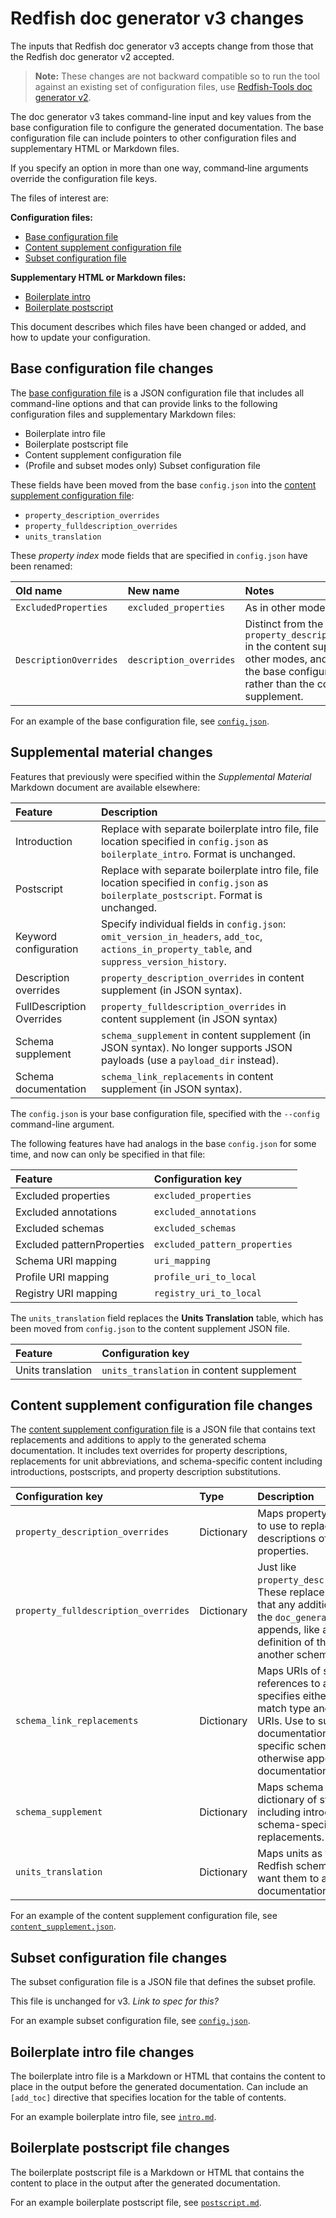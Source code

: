 # Redfish doc generator v3 changes

The inputs that Redfish doc generator v3 accepts change from those that the Redfish doc generator v2 accepted.

> **Note:** These changes are not backward compatible so to run the tool against an existing set of configuration files, use [Redfish-Tools doc generator v2](https://github.com/DMTF/Redfish-Tools/releases/tag/doc_gen_v2.0.0 "https://github.com/DMTF/Redfish-Tools/releases/tag/doc_gen_v2.0.0").

The doc generator v3 takes command-line input and key values from the base configuration file to configure the generated documentation. The base configuration file can include pointers to other configuration files and supplementary HTML or Markdown files.

If you specify an option in more than one way, command&#8209;line arguments override the configuration file keys.

The files of interest are:

**Configuration files:**

* [Base configuration file](#base-configuration-file-changes)
* [Content supplement configuration file](#content-supplement-configuration-file-changes)
* [Subset configuration file](#subset-configuration-file-changes)

**Supplementary HTML or Markdown files:**

* [Boilerplate intro](#boilerplate-intro-file-changes)
* [Boilerplate postscript](#boilerplate-postscript-file-changes)

This document describes which files have been changed or added, and how to update your configuration.

## Base configuration file changes

The <a href="README_config_files.md#base-configuration-file">base&nbsp;configuration file</a> is a JSON configuration file that includes all command-line options and that can provide links to the following configuration files and supplementary Markdown files:

<ul>
  <li>Boilerplate intro file</li>
  <li>Boilerplate postscript file</li>
  <li>Content supplement configuration file</li>
  <li>(Profile and subset modes only) Subset configuration file</li>
</ul>

These fields have been moved from the base `config.json` into the [content supplement configuration file](#content-supplement-configuration-file-changes):

* `property_description_overrides`
* `property_fulldescription_overrides`
* `units_translation`

These *property index* mode fields that are specified in `config.json` have been renamed:

| Old name               | New name                | Notes                                         |
| :--------------------- | :---------------------- | :-------------------------------------------- |
| `ExcludedProperties`   | `excluded_properties`   | As in other modes.                            |
| `DescriptionOverrides` | `description_overrides` | Distinct from the `property_description_overrides` in the content supplement for other modes, and is provided in the base configuration file rather than the content supplement. |

For an example of the base configuration file, see <a href="sample_inputs/standard_html/config.json"><code>config.json</code></a>.

## Supplemental material changes

Features that previously were specified within the *Supplemental Material* Markdown document are available elsewhere:

| Feature              | Description                                                       |
| :------------------- | :---------------------------------------------------------------- |
| Introduction | Replace with separate boilerplate intro file, file location specified in `config.json` as `boilerplate_intro`. Format is unchanged. |
| Postscript | Replace with separate boilerplate intro file, file location specified in `config.json` as `boilerplate_postscript`. Format is unchanged. |
| Keyword configuration | Specify individual fields in `config.json`: `omit_version_in_headers`, `add_toc`, `actions_in_property_table`, and `suppress_version_history`. |
| Description overrides | `property_description_overrides` in content supplement (in JSON syntax). |
| FullDescription Overrides | `property_fulldescription_overrides` in content supplement (in JSON syntax)
| Schema supplement | `schema_supplement` in content supplement (in JSON syntax). No longer supports JSON payloads (use a `payload_dir` instead). |
| Schema documentation | `schema_link_replacements` in content supplement (in JSON syntax). |

The `config.json` is your base configuration file, specified with the `--config` command-line argument.

The following features have had analogs in the base `config.json` for some time, and now can only be specified in that file:

| Feature                    | Configuration key              |
| :------------------------- | :----------------------------- |
| Excluded properties        | `excluded_properties`          |
| Excluded annotations       | `excluded_annotations`         |
| Excluded schemas           | `excluded_schemas`             |
| Excluded patternProperties | `excluded_pattern_properties`  |
| Schema URI mapping         | `uri_mapping`                  |
| Profile URI mapping        | `profile_uri_to_local`         |
| Registry URI mapping       | `registry_uri_to_local`        |

The `units_translation` field replaces the **Units Translation** table, which has been moved from `config.json` to the content supplement JSON file.

| Feature                    | Configuration key              |
| :------------------------- | :----------------------------- |
| Units translation | `units_translation` in content supplement |

## Content supplement configuration file changes

The <a href="README_config_files.md#content-supplement-configuration-file">content supplement configuration file</a> is a JSON file that contains text replacements and additions to apply to the generated schema documentation. It includes text overrides for property descriptions, replacements for unit abbreviations, and schema-specific content including introductions, postscripts, and property description substitutions.

| Configuration key | Type | Description | Change    |
| :---------------- | :--- | :---------- | :-------- |
| `property_description_overrides` | Dictionary | Maps property names to strings to use to replace the descriptions of the named properties. | Moved from base configuration file. |
| `property_fulldescription_overrides` | Dictionary | Just like `property_description_overrides`. These replacements are *full* in that any additional information the `doc_generator.py` normally appends, like a reference to the definition of the property in another schema, is omitted. | Moved from base configuration file. |
| `schema_link_replacements` | Dictionary | Maps URIs of schema references to a structure that specifies either the full or partial match type and replacement URIs. Use to substitute a link to documentation where a link to a specific schema would otherwise appear in the documentation. | [schema_link_replacements key](README_config_files.md/#schema-link-replacements-key) | |
| `schema_supplement` | Dictionary | Maps schema names to a dictionary of structured content, including introductory text and schema-specific text replacements. | [schema_supplement key](README_config_files.md/#schema-supplement-key) | |
| `units_translation` | Dictionary | Maps units as they appear in Redfish schemas to units as you want them to appear in the documentation. | Moved from base configuration file. |

For an example of the content supplement configuration file, see <a href="sample_inputs/standard_html/content_supplement.json"><code>content_supplement.json</code></a>.

## Subset configuration file changes

The subset configuration file is a JSON file that defines the subset profile. 
      
This file is unchanged for v3. _Link to spec for this?_

For an example subset configuration file, see <a href="sample_inputs/subset/config.json"><code>config.json</code></a>.

## Boilerplate intro file changes

The boilerplate intro file is a Markdown or HTML that contains the content to place in the output before the generated documentation. Can include an <code>[add_toc]</code> directive that specifies location for the table of contents.

For an example boilerplate intro file, see <a href="sample_inputs/standard_html/intro.md"><code>intro.md</code></a>.

## Boilerplate postscript file changes

The boilerplate postscript file is a Markdown or HTML that contains the content to place in the output after the generated documentation. 

For an example boilerplate postscript file, see <a href="sample_inputs/standard_html/postscript.md"><code>postscript.md</code></a>.
